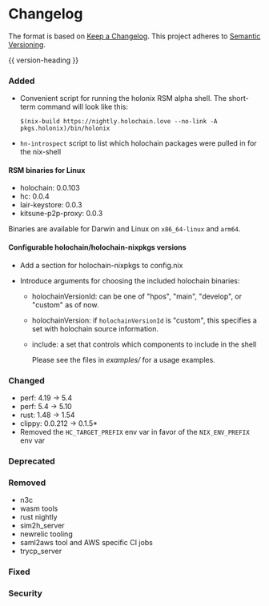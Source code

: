 # Changelog
The format is based on [Keep a Changelog](https://keepachangelog.com/en/1.0.0/).
This project adheres to [Semantic Versioning](https://semver.org/spec/v2.0.0.html).

{{ version-heading }}

### Added
* Convenient script for running the holonix RSM alpha shell. The short-term command will look like this:

    `$(nix-build https://nightly.holochain.love --no-link -A pkgs.holonix)/bin/holonix`
* `hn-introspect` script to list which holochain packages were pulled in for the nix-shell

#### RSM binaries for Linux
* holochain: 0.0.103
* hc: 0.0.4
* lair-keystore: 0.0.3
* kitsune-p2p-proxy: 0.0.3

Binaries are available for Darwin and Linux on `x86_64-linux` and `arm64`.

#### Configurable holochain/holochain-nixpkgs versions
* Add a section for holochain-nixpkgs to config.nix
* Introduce arguments for choosing the included holochain binaries:

  * holochainVersionId: can be one of "hpos", "main", "develop", or "custom" as of now.
  * holochainVersion: if `holochainVersionId` is "custom", this specifies a set with holochain source information.
  * include: a set that controls which components to include in the shell

    Please see the files in _examples/_ for a usage examples.

### Changed
* perf: 4.19 -> 5.4
* perf: 5.4 -> 5.10
* rust: 1.48 -> 1.54
* clippy: 0.0.212 -> 0.1.5*
* Removed the `HC_TARGET_PREFIX` env var in favor of the `NIX_ENV_PREFIX` env var

### Deprecated

### Removed
* n3c
* wasm tools
* rust nightly
* sim2h_server
* newrelic tooling
* saml2aws tool and AWS specific CI jobs
* trycp_server

### Fixed

### Security

